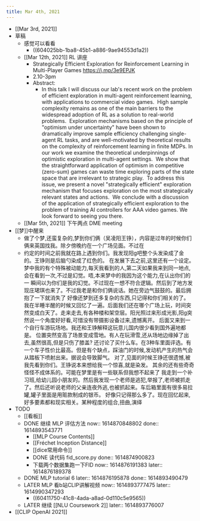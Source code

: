 ```yaml
---
title: Mar 4th, 2021
---
```


- [[Mar 3rd, 2021]]
- 草稿
	- 感觉可以看看
		- ((604025bb-1ba8-45b1-a886-9ae94553d1a2))
	- [[Mar 12th, 2021]] RL 讲座
		- Strategically Efficient Exploration for Reinforcement Learning in Multi-Player Games
		  https://j.mp/3e9EPJK
		- 2.10-3pm
		- Abstract:
			- In this talk I will discuss our lab's recent work on the problem of efficient exploration in multi-agent reinforcement learning, with applications to commercial video games.  High sample complexity remains as one of the main barriers to the widespread adoption of RL as a solution to real-world problems.  Exploration mechanisms based on the principle of "optimism under uncertainty" have been shown to dramatically improve sample efficiency challenging single-agent RL tasks, and are well-motivated by theoretical results on the complexity of reinforcement learning in finite MDPs.
			  In our work we examine the theoretical underpinnings of optimistic exploration in multi-agent settings.  We show that the straightforward application of optimism in competitive (zero-sum) games can waste time exploring parts of the state space that are irrelevant to strategic play.  To address this issue, we present a novel "strategically efficient" exploration mechanism that focuses exploration on the most strategically relevant states and actions.  We conclude with a discussion of the application of strategically efficient exploration to the problem of training AI controllers for AAA video games.
			  We look forward to seeing you there.
	- [[Mar 5th, 2021]] 下午两点 DME meeting
- [[梦]]中醒来
	- 做了个梦,还蛮复杂的,梦到你们俩（吴凌阳王铮），内容是过年的时候你们俩来英国找我。除夕傍晚约在一个广场见面。不过在
	- 约定的时间之前我就在路上遇到你们。我发现阳g吧整个头发染成了金的。王铮则是后脑勺染成了红色的。
	  在发展下去之前,这里还有一个设定。梦中我的有个特殊被动能力,每天我看到的人,第二天如果我来到同一地点,会在看到一次,不过是幻觉。唔,本来梦中的我因为这个能力,在认出你们的一
	  瞬间以为你们是我的幻觉。不过现在一想不符合逻辑。然后到了地方发现庄珺琪也来了。不过我老是和你们俩说话。她在旁边气鼓鼓的。最后拥抱了一下就消失了
	  好像还梦到还多复杂的东西,只记得和你们相关的了。
	  我在半睡半醒的时候又回忆了一遍。后面我们还在哪个广场上玩，时间突然变成白天了。走来走去,有各种楼和架空层。阳光照过来形成光影,阳g突然说一个角度好好看,可惜没有带摄影设备过来,遗憾离开。
	  后面又来到一个自行车游玩场地。我还和王铮解释这玩意儿国内很少看到国外遍地都
	  是。
	  位置突然变高了场景变成雪地。有人在玩滑雪,还从场地边缘掉了出去,虽然很高,但是只伤了膝盖?
	  还讨论了买什么车。在3种车里面评选。有一个车子性价比最高。但是有个缺点，踩油门的时候,发动机产生的热气会从踏板下喷射出来。据说会导致脚气。
	  对了,见面的时候王铮还很遗憾,被我先看到你们。王铮说本来想给我一个惊喜,就是染发。
	  其余的还有些奇奇怪怪不成体系的。可能在梦里是有一些联系但我想不起来了
	  我走到一个补习班,给幼儿园小朋友的。然后我发现一个老师是逃犯,举报了,老师被抓走了。然后还听说老师的父亲连夜外逃,也被抓起来。车后箱里面有很多易拉罐,罐子里面是用赃款制成的银币。
	  好像只记得那么多了。现在回忆起来,好多要素都和现实相关。某种程度的组合,扭曲,演绎
- TODO
	- [[看板]]
	- DONE 继续 MLP 评估方法
	  now:: 1614870848802
	  done:: 1614893543771
		- [[MLP Course Contents]]
		- [[Fréchet Inception Distance]]
		- [[dice常用命令]]
		- DONE 读代码 fid_score.py
		  done:: 1614874900823
		- 下载两个数据集跑一下FID
		  now:: 1614876191383
		  later:: 1614876189378
	- DONE MLP tutorial 6
	  later:: 1614876195878
	  done:: 1614893490479
	- LATER MLP 看b站CLIP讲解视频
	  now:: 1614893777475
	  later:: 1614990347293
		- ((60411750-41c8-4ada-a8ad-0d110c5e9565))
	- LATER 继续 [[NLU Coursework 2]] 
	  later:: 1614893776007
- [[CLIP OpenAI 2021]]